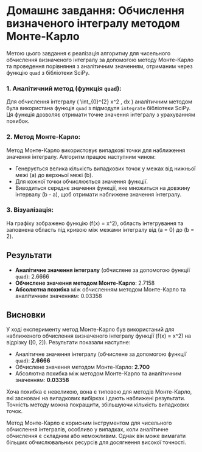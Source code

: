 # Домашнє завдання: Обчислення визначеного інтегралу методом Монте-Карло


Метою цього завдання є реалізація алгоритму для чисельного обчислення визначеного інтегралу за допомогою методу Монте-Карло та проведення порівняння з аналітичним значенням, отриманим через функцію `quad` з бібліотеки SciPy.


### 1. Аналітичний метод (функція `quad`):
Для обчислення інтегралу \( \int_{0}^{2} x^2 \, dx \) аналітичним методом була використана функція `quad` з підмодуля `integrate` бібліотеки SciPy. Ця функція дозволяє отримати точне значення інтегралу з урахуванням похибок.

### 2. Метод Монте-Карло:
Метод Монте-Карло використовує випадкові точки для наближення значення інтегралу. Алгоритм працює наступним чином:
- Генерується велика кількість випадкових точок у межах від нижньої межі \(a\) до верхньої межі \(b\).
- Для кожної точки обчислюється значення функції.
- Виводиться середнє значення функції, яке множиться на довжину інтервалу \(b - a\), щоб отримати наближене значення інтегралу.

### 3. Візуалізація:
На графіку зображено функцію \(f(x) = x^2\), область інтегрування та заповнена область під кривою між межами інтегралу від \(a = 0\) до \(b = 2\).

## Результати

- **Аналітичне значення інтегралу** (обчислене за допомогою функції `quad`): 2.6666
- **Обчислене значення методом Монте-Карло**: 2.7158
- **Абсолютна похибка** між обчисленням методом Монте-Карло та аналітичним значенням: 0.03358

## Висновки

У ході експерименту метод Монте-Карло був використаний для наближеного обчислення визначеного інтегралу функції \(f(x) = x^2\) на відрізку \([0, 2]\). Результати показали наступне:

- Аналітичне значення інтегралу (обчислене за допомогою функції `quad`): **2.6666**
- Обчислене значення методом Монте-Карло: **2.700**
- Абсолютна похибка між методом Монте-Карло та аналітичним значенням: **0.03358**

Хоча похибка є невеликою, вона є типовою для методів Монте-Карло, які засновані на випадкових вибірках і дають наближені результати. Точність методу можна покращити, збільшуючи кількість випадкових точок.

Метод Монте-Карло є корисним інструментом для чисельного обчислення інтегралів, особливо у випадках, коли аналітичне обчислення є складним або неможливим. Однак він може вимагати більших обчислювальних ресурсів для досягнення високої точності.


